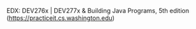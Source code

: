 EDX: DEV276x | DEV277x 
&
Building Java Programs, 5th edition (https://practiceit.cs.washington.edu)
